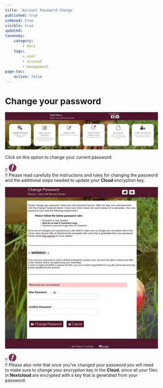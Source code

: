 ```yaml
---
title: 'Account Password Change'
published: true
indexed: true
visible: true
updated:
taxonomy:
    category:
        - docs
    tags:
        - user
        - account
        - management
page-toc:
    active: false
---
```


# Change your password

![](dashboard_pass.png)

Click on this option to change your current password.


!! ![](../en/note.png)<br>
!! Please read carefully the instructions and rules for changing the password and the additional steps needed to update your **Cloud** encryption key.

![](../en/pass_change_01.png)

!! ![](../en/note.png)<br>
!! Please also note that once you've changed your password you will need to make sure to change your encryption key in the **Cloud**, since all your files in **Nextcloud** are encrypted with a key that is generated from your password.
